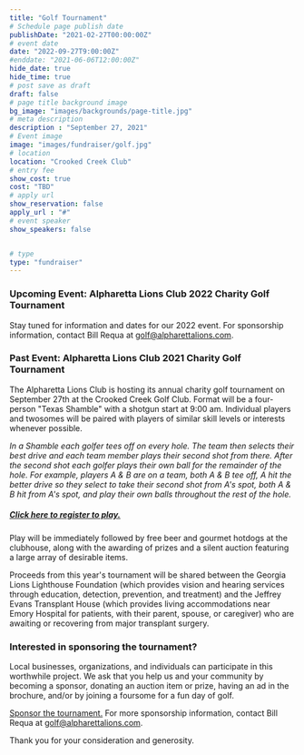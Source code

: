 ```yaml
---
title: "Golf Tournament"
# Schedule page publish date
publishDate: "2021-02-27T00:00:00Z"
# event date
date: "2022-09-27T9:00:00Z"
#enddate: "2021-06-06T12:00:00Z"
hide_date: true
hide_time: true
# post save as draft
draft: false
# page title background image
bg_image: "images/backgrounds/page-title.jpg"
# meta description
description : "September 27, 2021"
# Event image
image: "images/fundraiser/golf.jpg"
# location
location: "Crooked Creek Club"
# entry fee
show_cost: true
cost: "TBD"
# apply url
show_reservation: false
apply_url : "#"
# event speaker
show_speakers: false


# type
type: "fundraiser"
---
```


### Upcoming Event: Alpharetta Lions Club 2022 Charity Golf Tournament

Stay tuned for information and dates for our 2022 event.  For sponsorship information, contact Bill Requa at golf@alpharettalions.com.

### Past Event: Alpharetta Lions Club 2021 Charity Golf Tournament

The Alpharetta Lions Club is hosting its annual charity golf tournament on September 27th at the Crooked 
Creek Golf Club.  Format will be a four-person "Texas Shamble" with a shotgun start at 9:00 am.  Individual 
players and twosomes will be paired with players of similar skill levels or interests whenever possible.

*In a Shamble each golfer tees off on every hole. The team then selects their best drive and each team member 
plays their second shot from there. After the second shot each golfer plays their own ball for the remainder 
of the hole. For example, players A & B are on a team, both A & B tee off, A hit the better drive so they select 
to take their second shot from A's spot, both A & B hit from A's spot, and play their own balls throughout the 
rest of the hole.*

##### [Click here to register to play.](https://alpharetta-lions-club.square.site/product/golf2021/5)  

Play will be immediately followed by free beer and gourmet hotdogs at the clubhouse, along with the 
awarding of prizes and a silent auction featuring a large array of desirable items.

Proceeds from this year's tournament will be shared between the Georgia Lions Lighthouse Foundation (which
provides vision and hearing services through education, detection, prevention, and treatment) and the Jeffrey
Evans Transplant House (which provides living accommodations near Emory Hospital for patients, with their
parent, spouse, or caregiver) who are awaiting or recovering from major transplant surgery.


### Interested in sponsoring the tournament?

Local businesses, organizations, and individuals can participate in this worthwhile project.  We 
ask that you help us and your 
community by becoming a sponsor, donating an auction item or prize, having an ad in the brochure, and/or by 
joining a foursome for a fun day of golf.

[Sponsor the tournament.](https://alpharetta-lions-club.square.site/shop/golfsponsor2021/5) For more sponsorship information, contact Bill Requa at golf@alpharettalions.com.

Thank you for your consideration and generosity.  